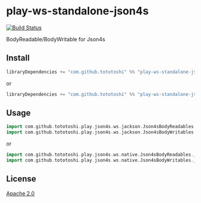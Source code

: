 # play-ws-standalone-json4s

[![Build Status](https://travis-ci.org/tototoshi/play-ws-standalone-json4s.png)](https://travis-ci.org/tototoshi/play-ws-standalone-json4s)


BodyReadable/BodyWritable for Json4s


## Install

```scala
libraryDependencies += "com.github.tototoshi" %% "play-ws-standalone-json4s-jackson" % "0.3.0"
```

or

```scala
libraryDependencies += "com.github.tototoshi" %% "play-ws-standalone-json4s-native" % "0.3.0"
```

## Usage


```scala
import com.github.tototoshi.play.json4s.ws.jackson.Json4sBodyReadables._
import com.github.tototoshi.play.json4s.ws.jackson.Json4sBodyWritables._
```

or

```scala
import com.github.tototoshi.play.json4s.ws.native.Json4sBodyReadables._
import com.github.tototoshi.play.json4s.ws.native.Json4sBodyWritables._
```

## License

[Apache 2.0](https://www.apache.org/licenses/LICENSE-2.0)
